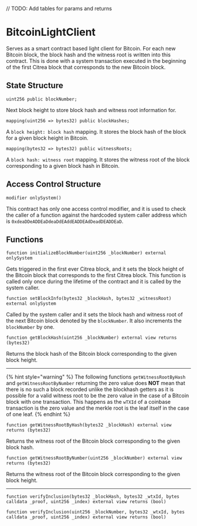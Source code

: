 // TODO: Add tables for params and returns
# BitcoinLightClient

Serves as a smart contract based light client for Bitcoin. For each new Bitcoin block, the block hash and the witness root is written into this contract. This is done with a system transaction executed in the beginning of the first Citrea block that corresponds to the new Bitcoin block.

## State Structure

```solidity
uint256 public blockNumber;
```
Next block height to store block hash and witness root information for.

```solidity
mapping(uint256 => bytes32) public blockHashes;
```
A `block height: block hash` mapping. It stores the block hash of the block for a given block height in Bitcoin.

```solidity
mapping(bytes32 => bytes32) public witnessRoots;
```
A `block hash: witness root` mapping. It stores the witness root of the block corresponding to a given block hash in Bitcoin.

## Access Control Structure

```solidity
modifier onlySystem() 
```
This contract has only one access control modifier, and it is used to check the caller of a function against the hardcoded system caller address which is `0xdeaDDeADDEaDdeaDdEAddEADDEAdDeadDEADDEaD`.

## Functions

```solidity
function initializeBlockNumber(uint256 _blockNumber) external onlySystem
```
Gets triggered in the first ever Citrea block, and it sets the block height of the Bitcoin block that corresponds to the first Citrea block. This function is called only once during the lifetime of the contract and it is called by the system caller.

```solidity
function setBlockInfo(bytes32 _blockHash, bytes32 _witnessRoot) external onlySystem
```
Called by the system caller and it sets the block hash and witness root of the next Bitcoin block denoted by the `blockNumber`. It also increments the `blockNumber` by one.

```solidity
function getBlockHash(uint256 _blockNumber) external view returns (bytes32)
```
Returns the block hash of the Bitcoin block corresponding to the given block height.

---

{% hint style="warning" %}
The following functions `getWitnessRootByHash` and `getWitnessRootByNumber` returning the zero value does **NOT** mean that there is no such a block recorded unlike the blockhash getters as it is possible for a valid witness root to be the zero value in the case of a Bitcoin block with one transaction. This happens as the `wTXId` of a coinbase transaction is the zero value and the merkle root is the leaf itself in the case of one leaf.
{% endhint %}

```solidity
function getWitnessRootByHash(bytes32 _blockHash) external view returns (bytes32)
```
Returns the witness root of the Bitcoin block corresponding to the given block hash.

```solidity
function getWitnessRootByNumber(uint256 _blockNumber) external view returns (bytes32)
```
Returns the witness root of the Bitcoin block corresponding to the given block height.

---

```solidity
function verifyInclusion(bytes32 _blockHash, bytes32 _wtxId, bytes calldata _proof, uint256 _index) external view returns (bool)
```

```solidity
function verifyInclusion(uint256 _blockNumber, bytes32 _wtxId, bytes calldata _proof, uint256 _index) external view returns (bool)
```